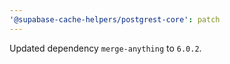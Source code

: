 ```yaml
---
'@supabase-cache-helpers/postgrest-core': patch
---
```


Updated dependency `merge-anything` to `6.0.2`.
